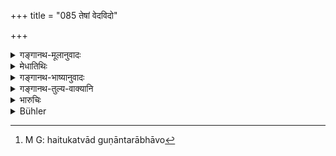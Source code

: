 +++
title = "085 तेषां वेदविदो"

+++

<details><summary>गङ्गानथ-मूलानुवादः</summary>

If even three of them, learned in the Veda, expound the expiation for the offences, that shall suffice for their purification; as the word of learned men is purificatory.—(85)
</details>

<details><summary>मेधातिथिः</summary>

परिषद्गमनं प्रायश्चित्तिनो ऽनेन कथ्यते । तस्याश् च लक्षणं ब्राह्मणा **वेदविदस् त्रयः** परिषद् इति । 

- <u>ननु</u> च "दशावरा वा परिषत्" (म्ध् १२.११०) इति वक्ष्यति । तथा "एको ऽपि वेदविद् धर्मम्" (म्ध् १२.११३) इति । 

- <u>न दशसंख्या</u> पुरुषाणाम् उपदिश्यते, किं तर्हि, गुणानाम् । तथा च "त्रैविद्यो हैतुकस् तर्की" (म्ध् १२.१११) इति गुणानाम् एव निर्देशः । "एको ऽपि वेदवित्" (म्ध् १२.११३) इत्य् अनेन चैतत् प्रकटीकरोति हैतुकत्वादिगुणान्तराभावे[^११६] ऽपि केवलेनैव वेदेन वेदवित्परिषत्त्वं लभ्यते । इत्य् उपात्तं हैतुकत्वादयो ऽपि गुणा गृह्यन्ते न ह्य् अन्यथा वेदवित्त्वं शिष्टपरिषल्लक्षणम् । 


[^११६]:
     M G: haitukatvād guṇāntarābhāvo

- अयं तु श्लोकः संख्यानिर्देशार्थः । अत्र यद्य् अपि वेदविद इत्य् उपात्तम्, हैतुकत्वादयो ऽपि गुणा गृह्यन्ते । न ह्य् अन्यथा वेदवित्त्वं शिष्टपरिषल्लक्षणम् । तत्रैव व्याख्यास्यामः । 

- <u>यदि</u> वेदवित्त्वं न हैतुकत्वादिना विना भवति, कथं तर्हीदम् उक्तम् "एको ऽपि वेदवित्" इति ।

- <u>गुणान्तराभावे</u> ऽपि वेदवित्परिग्रहार्थम् इत्य् एतद् अपि तत्रैव वक्ष्यामः । 

- अतः प्रायश्चित्तिना त्रयः समुदिताः प्रष्टव्याः । एकस्य कदाचित् प्रमादो ऽनवधानं स्यात् । तथैतत् परिषद्गमनं विदुषाप्य् अदृष्टर्थं कर्तव्यम् इति । तथा च **पवित्रं विदुषां हि वाक्** । 

- न च रहस्यप्रायश्चित्ताभावप्रसङ्गः । यत्र कस्याप्य् अविदितं तद्रहस्यम् । विदिते तु परिषद्गमनम् । तथा चोक्तम् "ख्यापनेनानुतापेन" (म्ध् ११.२२६) इति । 

- तद् एतद् अयुक्तम्, कल्पनाविषयत्वाद् अस्य । "शक्तिं चावेक्ष्य पापं च प्रायश्चित्तं विकल्पयेत्" (म्ध् ११.२०८) इति, अनुक्तनिष्कृतीनां प्रायश्चित्तं कल्पयेत् । तत्र त्रिभिर् वा कल्पना कृता सा प्रमाणयितव्या ॥ ११.८५ ॥
</details>

<details><summary>गङ्गानथ-भाष्यानुवादः</summary>

This goes on to describe the necessity of men liable to expiation presenting themselves before the Congregation or Court; and the definition of this ‘Court’ is that—‘the Brāhmaṇas learned in the Veda constitute the Court.’

“It is declared (under 12.110) that the ‘Court should consist of *at least ten men*,’ or again (12.113)—‘a single person learned in the Veda.’”

The number ‘ten’ mentioned in the former text does not refer to the
*men*; it refers to their *qualifications*; since in the verse following
we find the qualifications enumerated—‘knowing the three Vedas, a logician, an exegetist etc., etc.’ (12.111). As regards the ‘single person learned in the Veda’ (12.113),—what this shows is that, even in the absence of the other qualifications—of being a logician and so forth,—if a man possesses the one qualification of *knowing the Veda*, he becomes qualified for serving on the ‘Court’

The present verse is meant to lay down the exact *number* of men constituting the ‘Court’ And even though the only qualification mentioned here is ‘knowledge of the Veda’ yet the others—being a logician and so forth,—are also understood. As otherwise mere ‘knowledge of the Veda’ could not be accepted as a definition of the ‘Court.’ All this we shall explain later on (under XII).

“If Vedic learning is not possible without the knowledge of Logic, Exegetics and the rest, wherefore has it been said that ‘even a single man *learned in the Veda* may make up the Court?’”

All that this latter declaration means is that, even in the absence of all other qualifications, *Vedic learning* alone by itself would constitute a sufficient qualification. All this we shall explain in connection with the text in question.

From all this it follows that when a man has incurred the liability to perform an expiation, he should question three men assembled together; as a single man is liable to make mistakes or become careles.

This recourse to the ‘Court’ must be taken even by persons who may be themselves learned; and the reason for this is that—‘*the word of corned men is purificatory*.’

Nor would this make ‘secret expiation’ impossible. Because in that case the offence would not be known to any person; and appearing before the Court is necessary only in cases where the offence has become known. It is what has been spoken of above (22)—‘By confession, by repentance etc, etc.’

This explanation, however, is not right What the present verse refers to is the case where, in the absence of the requisite expiation not having been clearly laid down, it becomes necessary to assume the right expiation, ‘on the basis of the man’s capacity, and the nature of the offence’ (209); and the meaning of the text is that that *assumption* is to be accepted which is made by three men.—(85)
</details>

<details><summary>गङ्गानथ-तुल्य-वाक्यानि</summary>

**(verses 11.72-86)**

See Comparative notes for [Verse 11.72].
</details>

<details><summary>भारुचिः</summary>

वक्ष्यति हि, "दशापरा वा परिषद् यं धर्मं परिकल्पयेत्" इत्य् एवमादि । एवं च सति प्रायश्चित्तपरिषद्ब्राह्मणोपआसनात् तैर् अभ्यनुज्ञातं प्रायश्चित्तं कुर्यात्, जानानो ऽपि प्रतिव्यतिक्रमं प्रायश्चित्तम् इति केचित् । तद् अयुक्तम् । एवं हि रहस्य् अस्य प्रायश्चित्तानुपदेशः प्रस्ज्येत । येन "रहस्ये रहस्यं प्रकाशे प्रकाशम्" इतीयम् स्मृतिः । क्व तर्हीदं यस्यर्थलाभो वुज्ञानालाभः । अथ वानुक्तप्रायश्चित्तविषयम् एतद् विज्ञेयम् । तथा च वक्ष्यति "अनुक्तनिष्कृतीनां तु पापानाम् अपनुत्तये, शक्तिं चावेक्ष्य पापं च प्रायश्चित्तं विकल्पयेत्" इति । अथ वा पात्रविशेषात् अर्थविशेषो धर्माख्यो ऽनुग्रहात् तेषां यथा, एवम् उपघाताद् अप्य् अधर्मविशेषेण भवितव्यं तद्विशेषाद् एव । एवं च सत्य् एतस्मिन् विषय इदम् आरभ्यते **तेषां वेदविदो ब्रूयुर्** इति । तथा च सति तद्विशेषाद् ब्रह्महत्याप्रायश्चित्तानां गुरुलघुत्वं युक्तम् । इतरथा हि लघूपदेशाद् गुरूणां परिहरणाद् अनुपदेश एव स्यात् । यथा लोके "पणलभ्यं हि न प्राज्ञः क्रीणाति दशभिः पनैः (?)" इत्य् एवम् इहापि स्यात् ॥ ११.८४ ॥
</details>

<details><summary>Bühler</summary>

086	(If) only three of them who are learned in the Veda proclaim the expiation for offences, that shall purify the (sinners); for the words of learned men are a means of purification.
</details>
